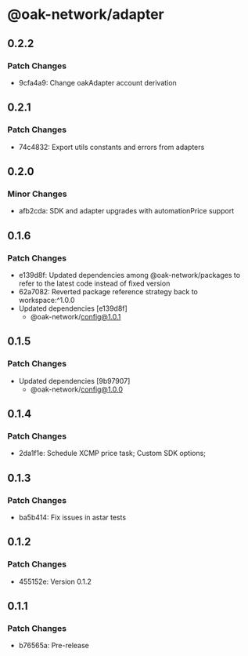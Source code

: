 # @oak-network/adapter

## 0.2.2

### Patch Changes

- 9cfa4a9: Change oakAdapter account derivation

## 0.2.1

### Patch Changes

- 74c4832: Export utils constants and errors from adapters

## 0.2.0

### Minor Changes

- afb2cda: SDK and adapter upgrades with automationPrice support

## 0.1.6

### Patch Changes

- e139d8f: Updated dependencies among @oak-network/packages to refer to the latest code instead of fixed version
- 62a7082: Reverted package reference strategy back to workspace:^1.0.0
- Updated dependencies [e139d8f]
  - @oak-network/config@1.0.1

## 0.1.5

### Patch Changes

- Updated dependencies [9b97907]
  - @oak-network/config@1.0.0

## 0.1.4

### Patch Changes

- 2da1f1e: Schedule XCMP price task; Custom SDK options;

## 0.1.3

### Patch Changes

- ba5b414: Fix issues in astar tests

## 0.1.2

### Patch Changes

- 455152e: Version 0.1.2

## 0.1.1

### Patch Changes

- b76565a: Pre-release
